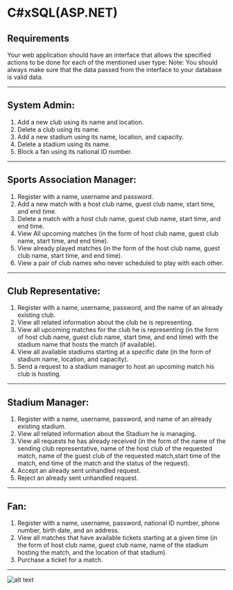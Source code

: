# C#xSQL(ASP.NET)
## Requirements
Your web application should have an interface that allows the specified actions to be done for each of the
mentioned user type:
Note: You should always make sure that the data passed from the interface to your database
is valid data.
___
## **System Admin:**
1. Add a new club using its name and location.
2. Delete a club using its name.
3. Add a new stadium using its name, location, and capacity.
4. Delete a stadium using its name.
5. Block a fan using its national ID number.
___
## Sports Association Manager:
1. Register with a name, username and password.
2. Add a new match with a host club name, guest club name, start time, and end time.
3. Delete a match with a host club name, guest club name, start time, and end time.
4. View All upcoming matches (in the form of host club name, guest club name, start time, and end
time).
5. View already played matches (in the form of the host club name, guest club name, start time, and end
time).
6. View a pair of club names who never scheduled to play with each other.
___
## Club Representative:
1. Register with a name, username, password, and the name of an already existing club.
2. View all related information about the club he is representing.
3. View all upcoming matches for the club he is representing (in the form of host club name, guest club
name, start time, and end time) with the stadium name that hosts the match (if available).
4. View all available stadiums starting at a specific date (in the form of stadium name, location, and
capacity).
5. Send a request to a stadium manager to host an upcoming match his club is hosting. 
___
## Stadium Manager:
1. Register with a name, username, password, and name of an already existing stadium.
2. View all related information about the Stadium he is managing.
3. View all requests he has already received (in the form of the name of the sending club representative, name
of the host club of the requested match, name of the guest club of the requested match,start time
of the match, end time of the match and the status of the request).
4. Accept an already sent unhandled request.
5. Reject an already sent unhandled request.
___
## Fan:
1. Register with a name, username, password, national ID number, phone number, birth date, and an
address.
2. View all matches that have available tickets starting at a given time (in the form of host club name,
guest club name, name of the stadium hosting the match, and the location of that stadium).
3. Purchase a ticket for a match.
___
![alt text](https://raw.githubusercontent.com/xDido/C-xSQL/master/ERD.png)
